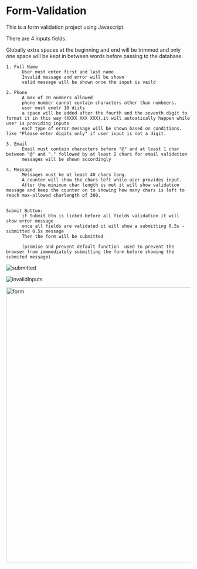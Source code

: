 # Form-Validation
This is a form validation project using Javascript. 

There are 4 inputs fields.

Globally extra spaces at the beginning and end will be trimmed and only one space will be kept in between words before passing to the database. 


    1. Full Name
          User must enter first and last name
          Invalid message and error will be shown
          valid message will be shown once the input is vaild
          
    2. Phone
          A max of 10 numbers allowed
          phone number cannot contain characters other than numbeers.
          user must enetr 10 diits
          a space will be added after the fourth and the seventh digit to format it in this way (XXXX XXX XXX).it will autoatically happen while user is providing inputs
          each type of error message will be shown based on conditions. like "Please enter digits only" if user input is not a digit. 
          
    3. Email
          Email must contain characters before "@" and at least 1 char between "@" and "." followed by at least 2 chars for email validation
          messages will be shown accordingly
          
    4. Message
          Messages must be at least 40 chars long.
          A counter will show the chars left while user provides input.
          After the minimum char length is met it will show validation message and keep the counter on to showing how many chars is left to reach max-allowed charlength of 300.


    Submit Button:
          if Submit btn is licked before all fields validation it will show error message
          once all fields are validated it will show a submitting 0.5s -submitted 0.5s message
          Then the form will be submitted

          (promise and prevent default function  used to prevent the browser from immmediately submitting the form before showing the submited message)
          
          

  
![submitted](https://github.com/DeveloperAmrit981/Form-Validation/assets/147136907/3e4b512a-1cc8-4aba-90db-1e0b93339333)

          
![invalidInputs](https://github.com/DeveloperAmrit981/Form-Validation/assets/147136907/f685c1c2-7d09-4486-89a5-c0a186439fd3)


<img width="751" alt="form" src="https://github.com/DeveloperAmrit981/Form-Validation/assets/147136907/0cf82578-9068-4f3f-816c-882541eb132a">
